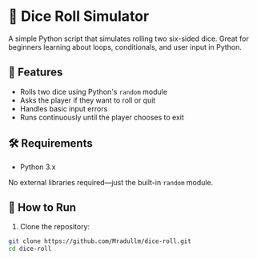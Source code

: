# 🎲 Dice Roll Simulator

A simple Python script that simulates rolling two six-sided dice. Great for beginners learning about loops, conditionals, and user input in Python.

## 📌 Features

- Rolls two dice using Python's `random` module
- Asks the player if they want to roll or quit
- Handles basic input errors
- Runs continuously until the player chooses to exit

## 🛠️ Requirements

- Python 3.x

No external libraries required—just the built-in `random` module.

## 🚀 How to Run

1. Clone the repository:

```bash
git clone https://github.com/Mradullm/dice-roll.git
cd dice-roll

